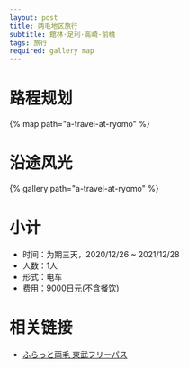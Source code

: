 ```yaml
---
layout: post
title: 两毛地区旅行
subtitle: 館林·足利·高崎·前橋
tags: 旅行
required: gallery map
---
```


# 路程规划

{% map path="a-travel-at-ryomo" %}

# 沿途风光

{% gallery path="a-travel-at-ryomo" %}

# 小计

- 时间：为期三天，2020/12/26 ~ 2021/12/28
- 人数：1人
- 形式：电车
- 费用：9000日元(不含餐饮)

# 相关链接

- [ふらっと両毛 東武フリーパス](https://www.tobu.co.jp/odekake/ticket/ryomo/furatto.html)
